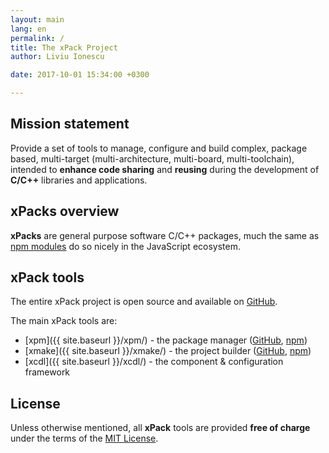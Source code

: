 ```yaml
---
layout: main
lang: en
permalink: /
title: The xPack Project
author: Liviu Ionescu

date: 2017-10-01 15:34:00 +0300

---
```


## Mission statement

Provide a set of tools to manage, configure and build complex, package based, multi-target (multi-architecture, multi-board, multi-toolchain), intended to **enhance code sharing** and **reusing** during the development of **C/C++** libraries and applications.

## xPacks overview

**xPacks** are general purpose software C/C++ packages, much the same as [npm modules](https://docs.npmjs.com/getting-started/what-is-npm) do so nicely in the JavaScript ecosystem.

## xPack tools

The entire xPack project is open source and available on [GitHub](https://github.com/xpack).

The main xPack tools are:

* [xpm]({{ site.baseurl }}/xpm/) - the package manager ([GitHub](https://github.com/xpack/xpm-js), [npm](https://www.npmjs.com/package/xpm))
* [xmake]({{ site.baseurl }}/xmake/) - the project builder ([GitHub](https://github.com/xpack/xmake-js), [npm](https://www.npmjs.com/package/xmake))
* [xcdl]({{ site.baseurl }}/xcdl/) - the component & configuration framework

## License

Unless otherwise mentioned, all **xPack** tools are provided **free of charge** under the terms of the [MIT License](https://opensource.org/licenses/MIT).
